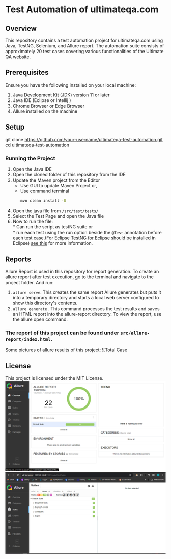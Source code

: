 # Test Automation of ultimateqa.com
## Overview 
This repository contains a test automation project for ultimateqa.com using Java, TestNG, Selenium, and Allure report. The automation suite consists of approximately 20 test cases covering various functionalities of the Ultimate QA website.

## Prerequisites
Ensure you have the following installed on your local machine:

1. Java Development Kit (JDK) version 11 or later 
2. Java IDE (Eclipse or Intellij )
3. Chrome Browser or Edge Browser 
4. Allure installed on the machine

## Setup 
git clone https://github.com/your-username/ultimateqa-test-automation.git
cd ultimateqa-test-automation

### Running the Project 

  1. Open the Java IDE
  2. Open the cloned folder of this repository from the IDE 
  3. Update the Maven project from the Editor
       * Use GUI to update Maven Project or,
       * Use command terminal
         ``` Bash
         mvn clean install -U
         ```
  4. Open the java file from  `/src/test/tests/`  </br>
  5. Select the Test Page  and open the Java file 
  5. Now to run the file:  </br>
    * Can run the script as testNG suite or </br>
    * run each test using the run option beside the `@Test`  annotation before each test case.(For Eclipse [TestNG for Eclipse](https://marketplace.eclipse.org/content/testng-eclipse) should be installed in Eclipse) [see this](https://www.guru99.com/install-testng-in-eclipse.html) for more information.

## Reports 
Allure Report is used in this repository for report generation. To create an allure report after test execution, go to the terminal and navigate to the project folder. And run:
1. `allure serve`. This creates the same report Allure generates but puts it into a temporary directory and starts a local web server configured to show this directory's contents.
2. `allure generate.` This command processes the test results and saves an HTML report into the allure-report directory. To view the report, use the allure open command.
### The report of this project can be found under `src/allure-report/index.html`.
Some pictures of allure results of this project:
![Total Case 
## License
This project is licensed under the MIT License.
![Reults](images/pic1.png)<br>
![Reults -suits, and tests ](images/pic2.png)



